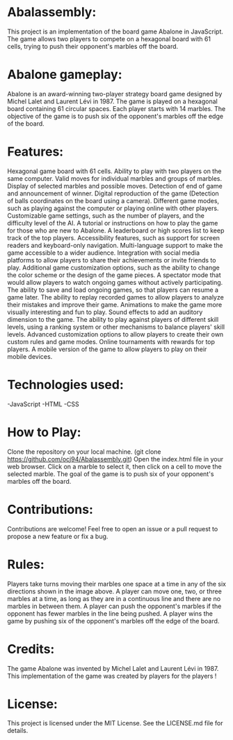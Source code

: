 # Abalassembly:
This project is an implementation of the board game Abalone in JavaScript. The game allows two players to compete on a hexagonal board with 61  cells, trying to push their opponent's marbles off the board.


# Abalone gameplay:
Abalone is an award-winning two-player strategy board game designed by Michel Lalet and Laurent Lévi in 1987. The game is played on a hexagonal board containing 61 circular spaces. Each player starts with 14 marbles. The objective of the game is to push six of the opponent's marbles off the edge of the board.

# Features:
Hexagonal game board with 61 cells.
Ability to play with two players on the same computer.
Valid moves for individual marbles and groups of marbles.
Display of selected marbles and possible moves.
Detection of end of game and announcement of winner.
Digital reproduction of the game (Detection of balls coordinates on the board using a camera).
Different game modes, such as playing against the computer or playing online with other players.
Customizable game settings, such as the number of players, and the difficulty level of the AI.
A tutorial or instructions on how to play the game for those who are new to Abalone.
A leaderboard or high scores list to keep track of the top players.
Accessibility features, such as support for screen readers and keyboard-only navigation.
Multi-language support to make the game accessible to a wider audience.
Integration with social media platforms to allow players to share their achievements or invite friends to play.
Additional game customization options, such as the ability to change the color scheme or the design of the game pieces.
A spectator mode that would allow players to watch ongoing games without actively participating.
The ability to save and load ongoing games, so that players can resume a game later.
The ability to replay recorded games to allow players to analyze their mistakes and improve their game.
Animations to make the game more visually interesting and fun to play.
Sound effects to add an auditory dimension to the game.
The ability to play against players of different skill levels, using a ranking system or other mechanisms to balance players' skill levels.
Advanced customization options to allow players to create their own custom rules and game modes.
Online tournaments with rewards for top players.
A mobile version of the game to allow players to play on their mobile devices.


# Technologies used:
-JavaScript
-HTML
-CSS

# How to Play:
Clone the repository on your local machine. (git clone https://github.com/ocj94/Abalassembly.git)
Open the index.html file in your web browser.
Click on a marble to select it, then click on a cell to move the selected marble.
The goal of the game is to push six of your opponent's marbles off the board.

# Contributions:
Contributions are welcome! Feel free to open an issue or a pull request to propose a new feature or fix a bug.


# Rules:
Players take turns moving their marbles one space at a time in any of the six directions shown in the image above.
A player can move one, two, or three marbles at a time, as long as they are in a continuous line and there are no marbles in between them.
A player can push the opponent's marbles if the opponent has fewer marbles in the line being pushed.
A player wins the game by pushing six of the opponent's marbles off the edge of the board.

# Credits:
The game Abalone was invented by Michel Lalet and Laurent Lévi in 1987. This implementation of the game was created by players for the players !

# License:
This project is licensed under the MIT License. See the LICENSE.md file for details.
